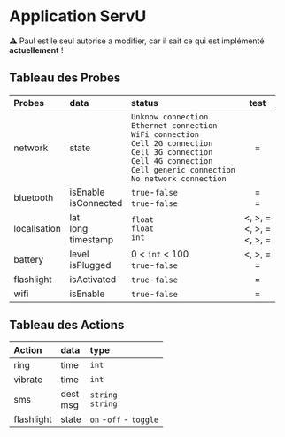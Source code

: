 # Application ServU
:warning: Paul est le seul autorisé a modifier, car il sait ce qui est implémenté __**actuellement**__ !
## Tableau des Probes
|Probes     |  data 	| status |  test 	|
|:---	      |:---	    |:---	   |:---:   |
|network   	| state  	|  `Unknow connection`<br> `Ethernet connection`<br>`WiFi connection`<br> `Cell 2G connection`<br> `Cell 3G connection`<br> `Cell 4G connection`<br>`Cell generic connection` <br> `No network connection` |  =  	|
|bluetooth  | isEnable <br> isConnected| `true`-`false` <br> `true`-`false` |  = <br> =	|
|localisation   	| lat <br> long <br> timestamp  	| `float` <br> `float` <br> `int` | <, >, = <br> <, >, = <br> <, >, =	|
|battery   	| level <br> isPlugged  	| 0 < `int` < 100 <br> `true`-`false`| <, >, = <br> =	|
|flashlight   	| isActivated  	| `true`-`false`|  =	|
|wifi   	| isEnable  	| `true`-`false`|  =	|

## Tableau des Actions
|Action     |  data 	|type   |
|:---	      |:---	    |:---   |
|ring   	  |time     |`int`  |
|vibrate    |time     |`int`  |
|sms		|dest <br> msg | `string` <br> `string` |
|flashlight		|state | `on` -`off` - `toggle` |

